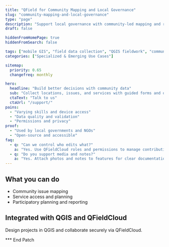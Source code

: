 ```yaml
---
title: "QField for Community Mapping and Local Governance"
slug: "community-mapping-and-local-governance"
type: "page"
description: "Support local governance with community-led mapping and reliable field data collection."
draft: false

hiddenFromHomePage: true
hiddenFromSearch: false

tags: ["mobile GIS", "field data collection", "QGIS fieldwork", "community mapping", "local governance"]
categories: ["Specialized & Emerging Use Cases"]

sitemap:
  priority: 0.65
  changefreq: monthly

hero:
  headline: "Build better decisions with community data"
  sub: "Collect locations, issues, and services with guided forms and offline support."
  ctaText: "Talk to us"
  ctaUrl: "/support/"
pains:
  - "Varying skills and device access"
  - "Data quality and validation"
  - "Permissions and privacy"
proof:
  - "Used by local governments and NGOs"
  - "Open-source and accessible"
faq:
  - q: "Can we control who edits what?"
    a: "Yes. Use QFieldCloud roles and permissions to manage contributions."
  - q: "Do you support media and notes?"
    a: "Yes. Attach photos and notes to features for clear documentation."
---
```


## What you can do
- Community issue mapping  
- Service access and planning  
- Participatory planning and reporting

## Integrated with QGIS and QFieldCloud
Design projects in QGIS and collaborate securely via QFieldCloud.

*** End Patch